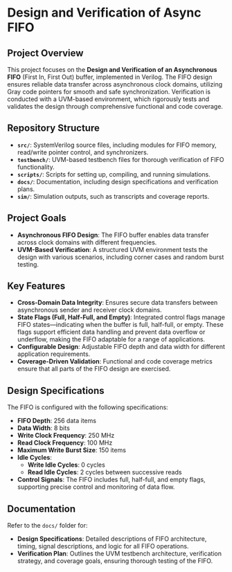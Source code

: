# Design and Verification of Async FIFO

## Project Overview
This project focuses on the **Design and Verification of an Asynchronous FIFO** (First In, First Out) buffer, implemented in Verilog. The FIFO design ensures reliable data transfer across asynchronous clock domains, utilizing Gray code pointers for smooth and safe synchronization. Verification is conducted with a UVM-based environment, which rigorously tests and validates the design through comprehensive functional and code coverage.

## Repository Structure
- **`src/`**: SystemVerilog source files, including modules for FIFO memory, read/write pointer control, and synchronizers.
- **`testbench/`**: UVM-based testbench files for thorough verification of FIFO functionality.
- **`scripts/`**: Scripts for setting up, compiling, and running simulations.
- **`docs/`**: Documentation, including design specifications and verification plans.
- **`sim/`**: Simulation outputs, such as transcripts and coverage reports.

## Project Goals
- **Asynchronous FIFO Design**: The FIFO buffer enables data transfer across clock domains with different frequencies.
- **UVM-Based Verification**: A structured UVM environment tests the design with various scenarios, including corner cases and random burst testing.

## Key Features
- **Cross-Domain Data Integrity**: Ensures secure data transfers between asynchronous sender and receiver clock domains.
- **State Flags (Full, Half-Full, and Empty)**: Integrated control flags manage FIFO states—indicating when the buffer is full, half-full, or empty. These flags support efficient data handling and prevent data overflow or underflow, making the FIFO adaptable for a range of applications.
- **Configurable Design**: Adjustable FIFO depth and data width for different application requirements.
- **Coverage-Driven Validation**: Functional and code coverage metrics ensure that all parts of the FIFO design are exercised.

## Design Specifications
The FIFO is configured with the following specifications:
- **FIFO Depth**: 256 data items
- **Data Width**: 8 bits
- **Write Clock Frequency**: 250 MHz
- **Read Clock Frequency**: 100 MHz
- **Maximum Write Burst Size**: 150 items
- **Idle Cycles**:
  - **Write Idle Cycles**: 0 cycles
  - **Read Idle Cycles**: 2 cycles between successive reads
- **Control Signals**: The FIFO includes full, half-full, and empty flags, supporting precise control and monitoring of data flow.

## Documentation
Refer to the `docs/` folder for:
- **Design Specifications**: Detailed descriptions of FIFO architecture, timing, signal descriptions, and logic for all FIFO operations.
- **Verification Plan**: Outlines the UVM testbench architecture, verification strategy, and coverage goals, ensuring thorough testing of the FIFO.

